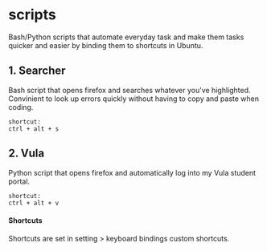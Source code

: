 # scripts
Bash/Python scripts that automate everyday task and make them tasks quicker and easier by binding them to shortcuts in Ubuntu.

## 1. Searcher
Bash script that opens firefox and searches whatever you've highlighted. Convinient to look up errors quickly without having to copy and paste when coding.
```
shortcut:
ctrl + alt + s
```
## 2. Vula
Python script that opens firefox and automatically log into my Vula student portal.
```
shortcut:
ctrl + alt + v
```

#### Shortcuts
Shortcuts are set in setting > keyboard bindings custom shortcuts.
